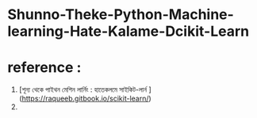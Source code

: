 # Shunno-Theke-Python-Machine-learning-Hate-Kalame-Dcikit-Learn

# reference :
  1. [শূন্য থেকে পাইথন মেশিন লার্নিং : হাতেকলমে সাইকিট-লার্ন ] (https://raqueeb.gitbook.io/scikit-learn/)
  2. 
